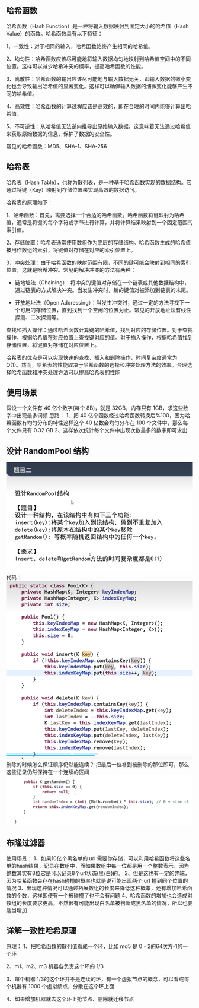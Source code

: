 ## 哈希函数

哈希函数（Hash Function）是一种将输入数据映射到固定大小的哈希值（Hash Value）的函数。哈希函数具有以下特征：

1、一致性：对于相同的输入，哈希函数始终产生相同的哈希值。

2、均匀性：哈希函数应该尽可能地将输入数据均匀地映射到哈希值空间中的不同位置。这样可以减少哈希冲突的概率，提高哈希函数的性能。

3、离散性：哈希函数的输出应该尽可能地与输入数据无关，即输入数据的微小变化也会导致输出哈希值的显著变化。这样可以确保输入数据的细微变化能够产生不同的哈希值。

4、高效性：哈希函数的计算过程应该是高效的，即在合理的时间内能够计算出哈希值。

5、不可逆性：从哈希值无法逆向推导出原始输入数据。这意味着无法通过哈希值来获取原始数据的信息，保护了数据的安全性。

常见的哈希函数：MD5、SHA-1、SHA-256

## 哈希表

哈希表（Hash Table），也称为散列表，是一种基于哈希函数实现的数据结构。它通过将键（Key）映射到存储位置来实现高效的数据访问。

哈希表的原理如下：

1、哈希函数：首先，需要选择一个合适的哈希函数。哈希函数将键映射为哈希值，通常是将键的每个字符或字节进行计算，并将计算结果映射到一个固定范围的索引值。

2、存储位置：哈希表通常使用数组作为底层的存储结构。哈希函数生成的哈希值被用作数组的索引，将键值对存储在对应的索引位置上。

3、冲突处理：由于哈希函数的映射范围有限，不同的键可能会映射到相同的索引位置，这就是哈希冲突。常见的解决冲突的方法有两种：

-   链地址法（Chaining）：将冲突的键值对存储在一个链表或其他数据结构中，通过链表的方式解决冲突。当发生冲突时，新的键值对被添加到链表的末尾。

-   开放地址法（Open Addressing）：当发生冲突时，通过一定的方法寻找下一个可用的存储位置，直到找到一个空闲的位置为止。常见的开放地址法有线性探测、二次探测等。

查找和插入操作：通过哈希函数计算键的哈希值，找到对应的存储位置。对于查找操作，根据哈希值在对应位置上查找键对应的值。对于插入操作，根据哈希值找到存储位置，将键值对存储在对应位置上。

哈希表的优点是可以实现快速的查找、插入和删除操作，时间复杂度通常为 O(1)。然而，哈希表的性能取决于哈希函数的选择和冲突处理方法的效率。合理选择哈希函数和冲突处理方法可以提高哈希表的性能

## 使用场景

假设一个文件有 40 亿个数字(每个 8B)，就是 32GB，内存只有 1GB，求这些数字中出现最多词频
思路：
1、把 40 亿个函数经过哈希函数转换后%100，因为哈希函数有均匀分布的特性这样这个 40 亿数会均匀分布在 100 个文件中，那么每个文件只有 0.32 GB
2、这样依次统计每个文件中出现次数最多的数字即可求出

## 设计 RandomPool 结构
![Alt text](image.png)
代码：
![Alt text](image-1.png)
删除的时候怎么保证顺序仍然能连续？
把最后一位补到被删除的那位即可，那么这些记录仍然保持在一个连续的区间
![Alt text](image-2.png)

## 布隆过滤器
使用场景：
1、如果10亿个黑名单的 url 需要你存储，可以利用哈希函数将这些名单的hash结果，记录在数组中，而如果数组中每一位都是用一个整数表示，因为整数其实有8位它是可以记录8个url状态(黑/白)的。
2、但是这也有一定的弊端，因为哈希函数会存在hash碰撞的概率也就是说可能出现两个 url 撞到同个位置的情况
3、出现这种情况可以通过拓展数组的长度来降低这种概率，还有增加哈希函数的个数，这样即便有一个被碰撞了也不会有问题
4、哈希函数的增加也会造成对数组的长度要求更高，不然很有可能出现白名单被判断成黑名单的情况，所以也要适当增加

## 详解一致性哈希原理
原理：
1、把哈希函数的散列值看成一个环，比如 md5 是 0 - 2的64次方-1的一个环

2、m1、m2、m3 机器各负责这个环的 1/3

3、每个机器  1/3的这个环并不是连续的环，有一个虚拟节点的概念，可以看成每个机器有 1000 个虚拟绩点，分散在这个环上面

4、如果增加机器就去这个环上抢节点、删除就迁移节点